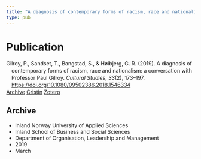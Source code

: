 ```yaml
---
title: "A diagnosis of contemporary forms of racism, race and nationalism: a conversation with Professor Paul Gilroy"
type: pub
---
```

<h1>Publication</h1>
<article id="csl-bib-container-XVH2IZSU" class="csl-bib-container">
  <div class="csl-bib-body" style="line-height: 1.35; padding-left: 1em; text-indent:-1em;">
  <div class="csl-entry">Gilroy, P., Sandset, T., Bangstad, S., &amp; H&#xF8;ibjerg, G. R. (2019). A diagnosis of contemporary forms of racism, race and nationalism: a conversation with Professor Paul Gilroy. <i>Cultural Studies</i>, <i>33</i>(2), 173&#x2013;197. <a href="https://doi.org/10.1080/09502386.2018.1546334">https://doi.org/10.1080/09502386.2018.1546334</a></div>
</div>
  <div class="csl-bib-buttons">
    <a href="#taxonomy-article-XVH2IZSU" class="csl-bib-button">Archive</a>
    <a href="https://app.cristin.no/results/show.jsf?id=1683235" alt="Cristin URL" class="csl-bib-button">Cristin</a>
    <a href="http://zotero.org/groups/5022929/items/XVH2IZSU" alt="Zotero URL" class="csl-bib-button">Zotero</a>
  </div>
  <div id="csl-bib-meta-container-XVH2IZSU"></div>
</article>
<div id="csl-bib-meta-XVH2IZSU" class="csl-bib-meta">
  <article id="taxonomy-article-XVH2IZSU" class="taxonomy-article">
    <h1>Archive</h1>
    <ul>
      <li>Inland Norway University of Applied Sciences</li>
      <li>Inland School of Business and Social Sciences</li>
      <li>Department of Organisation, Leadership and Management</li>
      <li>2019</li>
      <li>March</li>
    </ul>
  </article>
</div>
